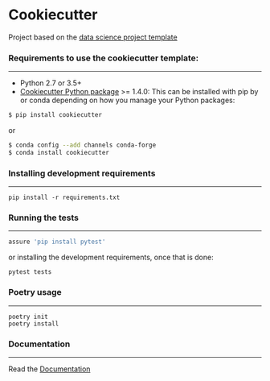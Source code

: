 # Cookiecutter

Project based on the [data science project template](https://drivendata.github.io/cookiecutter-data-science/cookiecutter)</a>

### Requirements to use the cookiecutter template:
-----------
 - Python 2.7 or 3.5+
 - [Cookiecutter Python package](http://cookiecutter.readthedocs.org/en/latest/installation.html) >= 1.4.0: This can be installed with pip by or conda depending on how you manage your Python packages:

``` bash
$ pip install cookiecutter
```

or

``` bash
$ conda config --add channels conda-forge
$ conda install cookiecutter
```

### Installing development requirements
------------

    pip install -r requirements.txt

### Running the tests
------------

```python
assure 'pip install pytest' 
```
or installing the development requirements, once that is done:

    pytest tests

### Poetry usage
------------

    poetry init
    poetry install

### Documentation
------------

Read the [Documentation](docs/)
